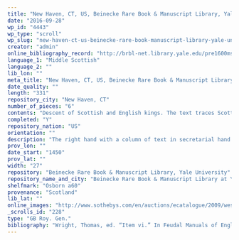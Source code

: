 ```yaml
---
title: "New Haven, CT, US, Beinecke Rare Book & Manuscript Library, Yale University, Osborn a60"
date: "2016-09-28"
wp_id: "4443"
wp_type: "scroll"
wp_slug: "new-haven-ct-us-beinecke-rare-book-manuscript-library-yale-university-osborn-a60"
creator: "admin"
online_bibliography_record: "http://brbl-net.library.yale.edu/pre1600ms/docs/pre1600.osborn.a060.htm; http://www.sothebys.com/en/auctions/ecatalogue/2009/western-manuscripts-l09741/lot.43.html"
language_1: "Middle Scottish"
language_2: ""
lib_lon: ""
meta_title: "New Haven, CT, US, Beinecke Rare Book & Manuscript Library, Yale University, Osborn a60"
date_quality: ""
length: "331"
repository_city: "New Haven, CT"
number_of_pieces: "6"
contents: "Descent of Scottish and English kings. The text traces Scottish history from Brut, Dunwald and Arthur down through James Stewart and Henry V of England."
completed: "Y"
repository_nation: "US"
orientation: ""
description: "The right hand with a column of text in secretarial hand with numerous calligraphic initials, the left with the trees of descent of the early British/Scottish and English kings. Written on parchment."
prov_lon: ""
date_start: "1450"
prov_lat: ""
width: "27"
repository: "Beinecke Rare Book & Manuscript Library, Yale University"
repository_name_and_city: "Beinecke Rare Book & Manuscript Library at Yale University, New Haven CT US"
shelfmark: "Osborn a60"
provenance: "Scotland"
lib_lat: ""
online_images: "http://www.sothebys.com/en/auctions/ecatalogue/2009/western-manuscripts-l09741/lot.43.html"
_scrolls_id: "228"
type: "GB Roy. Gen."
bibliography: "Wright, Thomas, ed. “Item vi.” In Feudal Manuals of English History: A Series of Popular Sketches of Our National History, Compiled at Different Periods, from the Thirteenth Century to the Fifteenth, for the Use of the Feudal Gentry and Nobility, 154–69. London: J. Mayer, 1872."
---
```



